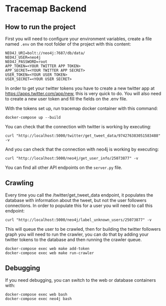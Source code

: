 # Tracemap Backend

## How to run the project

First you will need to configure your environment variables, create a file named `.env` on the root folder of the project with this content:

```
NEO4J_URI=bolt://neo4j:7687/db/data/
NEO4J_USER=neo4j
NEO4J_PASSWORD=root
APP_TOKEN=<YOUR TWITTER APP TOKEN>
APP_SECRET=<YOUR TWITTER APP SECRET>
USER_TOKEN=<YOUR USER TOKEN>
USER_SECRET=<YOUR USER SECRET>
```

In order to get your twitter tokens you have to create a new twitter app at https://apps.twitter.com/app/new, this is very quick to do. You will also need to create a new user token and fill the fields on the .env file.

With the tokens set up, run tracemap docker container with this command:

```
docker-compose up --build
```

You can check that the connection with twitter is working by executing:

```
curl "http://localhost:5000/twitter/get_tweet_data/974276383051583488" -v
```

And you can check that the connection with neo4j is working by executing:

```
curl "http://localhost:5000/neo4j/get_user_info/25073877" -v
```

You can find all other API endpoints on the `server.py` file.

## Crawling

Every time you call the /twitter/get_tweet_data endpoint, it populates the database with information about the tweet, but not the user followers connections. In order to populate this for a user you will need to call this endpoint:

```
curl "http://localhost:5000/neo4j/label_unknown_users/25073877" -v
```

This will queue the user to be crawled, then for building the twitter followers graph you will need to run the crawler, you can do that by adding your twitter tokens to the database and then running the crawler queue.

```
docker-compose exec web make add-token
docker-compose exec web make run-crawler
```

## Debugging

If you need debugging, you can switch to the web or database containers with:

```
docker-compose exec web bash
docker-compose exec neo4j bash
```
